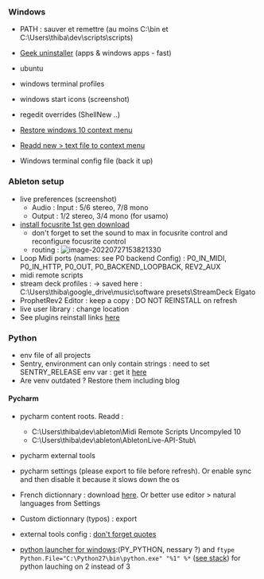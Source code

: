 ### Windows

- PATH : sauver et remettre (au moins C:\bin et C:\Users\thiba\dev\scripts\scripts)
- [Geek uninstaller](https://geekuninstaller.com/download) (apps & windows apps - fast)
- ubuntu
- windows terminal profiles
- windows start icons (screenshot)

- regedit overrides (ShellNew ..)
- [Restore windows 10 context menu](https://allthings.how/how-to-show-more-options-by-default-in-windows-11-file-explorer/#:~:text=If%20you%20ever%20want%20to,key%20and%20restart%20your%20computer.&text=Then%2C%20right%2Dclick%20the%20key,context%20menu%20on%20your%20system.)
- [Readd new > text file to context menu](https://superuser.com/questions/1685353/re-add-create-new-text-file-to-windows-11-context-menu)
- Windows terminal config file (back it up)

### Ableton setup

- live preferences (screenshot)
  - Audio : Input : 5/6 stereo, 7/8 mono
  - Output : 1/2 stereo, 3/4 mono (for usamo)
- [install focusrite 1st gen download](https://downloads.focusrite.com/focusrite/scarlett-1st-gen/scarlett-18i8-1st-gen)
  - don't forget to set the sound to max in focusrite control and reconfigure focusrite control
  - routing : ![image-20220727153821330](https://raw.githubusercontent.com/lebrunthibault/images_bucket/master/img/image-20220727153821330.png?token=AEHIPTMBOA7HBZ7RAPB3GL3C4FAA4)
- Loop Midi ports (names: see P0 backend Config) : P0_IN_MIDI, P0_IN_HTTP, P0_OUT, P0_BACKEND_LOOPBACK, REV2_AUX
- midi remote scripts
- stream deck profiles : -> saved here : C:\Users\thiba\google_drive\music\software presets\StreamDeck Elgato
- ProphetRev2 Editor : keep a copy : DO NOT REINSTALL on refresh
- live user library : change location
- See plugins reinstall links [here](https://docs.google.com/spreadsheets/d/14L4IwBuCZ3-GR_l-DN0vsgq_xhOSW_4kcWa5046AUW8/edit?usp=sharing)

### Python

- env file of all projects
- Sentry, environment can only contain strings : need to set SENTRY_RELEASE env var : get it [here](https://sentry.io/organizations/thibaultlebrun/releases/?project=6573865)
- Are venv outdated ? Restore them including blog

#### Pycharm

- pycharm content roots. Readd : 
  - C:\Users\thiba\dev\ableton\Midi Remote Scripts Uncompyled 10
  - C:\Users\thiba\dev\ableton\AbletonLive-API-Stub\
- pycharm external tools
- pycharm settings (please export to file before refresh). Or enable sync and then disable it because it slows down the os
- French dictionnary : download [here](https://intellij-support.jetbrains.com/hc/en-us/community/posts/206844865-Spelling-Use-a-French-dictionary). Or better use editor > natural languages from Settings
- Custom dictionnary (typos) : export
- external tools config : [don't forget quotes](https://github.com/psf/black/issues/1299)



- [python launcher for windows](https://docs.python.org/3/using/windows.html#python-launcher-for-windows):(PY_PYTHON, nessary ?) and `ftype Python.File="C:\Python27\bin\python.exe" "%1" %*` ([see stack](https://stackoverflow.com/questions/8196314/how-do-you-change-file-association-for-py-python-files-in-xp)) for python lauching on 2 instead of 3

